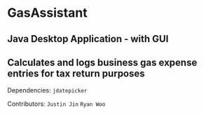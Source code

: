 # GasAssistant

## Java Desktop Application - with GUI

## Calculates and logs business gas expense entries for tax return purposes

Dependencies: 
    `jdatepicker`

Contributors: 
    `Justin Jin`
    `Ryan Woo`
